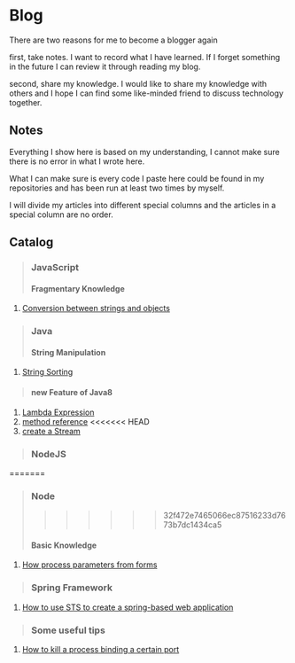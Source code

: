 # Blog

There are two reasons for me to become a blogger again

first, take notes. I want to record what I have learned. If I forget something in the future I can review it through reading my blog.

second, share my knowledge. I would like to share my knowledge with others and I hope I can find some like-minded friend to discuss technology together.

## Notes

Everything I show here is based on my understanding, I cannot make sure there is no error in what I wrote here. 

What I can make sure is every code I paste here could be found in my repositories and has been run at least two times by myself.

I will divide my articles into different special columns and the articles in a special column are no order.

## Catalog

> ### JavaScript   
> #### Fragmentary Knowledge
1. [Conversion between strings and objects](https://github.com/fengandzhy/Blog/issues/3)

> ### Java   
> #### String Manipulation
1. [String Sorting](https://github.com/fengandzhy/Blog/issues/4)
> #### new Feature of Java8
1. [Lambda Expression](https://github.com/fengandzhy/Blog/issues/7)
2. [method reference](https://github.com/fengandzhy/Blog/issues/8)
<<<<<<< HEAD
3. [create a Stream](https://github.com/fengandzhy/Blog/issues/9)

> ### NodeJS   
=======

> ### Node   
>>>>>>> 32f472e7465066ec87516233d7673b7dc1434ca5
> #### Basic Knowledge
1. [How process parameters from forms](https://github.com/fengandzhy/Blog/issues/5)


> ### Spring Framework   
1. [How to use STS to create a spring-based web application](https://github.com/fengandzhy/Blog/issues/6)

> ### Some useful tips   
1. [How to kill a process binding a certain port](https://github.com/fengandzhy/Blog/issues/10)
